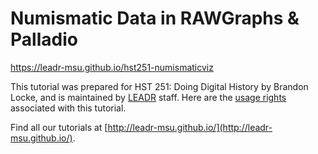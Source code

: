 # Numismatic Data in RAWGraphs & Palladio
https://leadr-msu.github.io/hst251-numismaticviz

This tutorial was prepared for HST 251: Doing Digital History by Brandon Locke, and is maintained by [LEADR](http://leadr.msu.edu) staff. Here are the [usage rights](https://github.com/leadr-msu/hst251-numismaticviz/blob/master/LICENSE) associated with this tutorial.


Find all our tutorials at [http://leadr-msu.github.io/](http://leadr-msu.github.io/).

